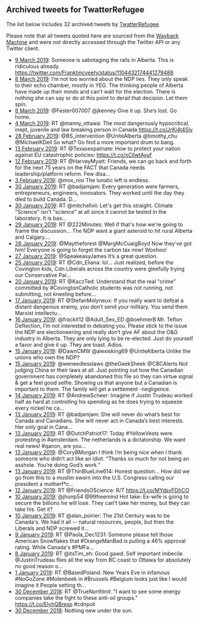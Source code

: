 ## Archived tweets for TwatterRefugee

The list below includes 32 archived tweets by
[TwatterRefugee](https://twitter.com/TwatterRefugee).

Please note that all tweets quoted here are sourced from the
[Wayback Machine](https://web.archive.org) and were not directly accessed through the Twitter API or
any Twitter client.

* [ 9 March 2019](https://web.archive.org/web/20190309172639/https://twitter.com/TwatterRefugee/status/1104433290864340993): Someone is sabotaging the rails in Alberta. This is ridiculous already. https://twitter.com/Franktmcveety/status/1104432174441279488 <!--1104433290864340993-->
* [ 8 March 2019](https://web.archive.org/web/20190308192110/https://twitter.com/TwatterRefugee/status/1104099728424230912): I’m not too worried about the NDP lies. They only speak to their echo chamber, mostly in YEG.  The thinking people of Alberta have made up their minds and can’t wait for the election. There is nothing she can say or do at this point to derail that decision.   Let them spin. <!--1104099728424230912-->
* [ 8 March 2019](https://web.archive.org/web/20190308042544/https://twitter.com/TwatterRefugee/status/1103874416981635077): @Fester007007 @jkenney Give it up. She’s lost. Go home. <!--1103874416981635077-->
* [ 4 March 2019](https://web.archive.org/web/20190304043121/https://twitter.com/TwatterRefugee/status/1102426279024852992): RT @manny_ottawa: The most dangerously hypocritical, inept, juvenile and law breaking person in Canada   https://t.co/JrKj4t4Siv <!--1102426279024852992-->
* [28 February 2019](https://web.archive.org/web/20190228165902/https://twitter.com/TwatterRefugee/status/1101164888204820480): @BS_intervention @UniteAlberta @timothy_chu @MichaelKDell So what? Go find a more important drum to bang. <!--1101164888204820480-->
* [13 February 2019](https://web.archive.org/web/20190213144927/https://twitter.com/TwatterRefugee/status/1095696459511427074): RT @Texasexpatriate: How to protect your nation against EU catastrophic policies: https://t.co/xCllwtAyuf <!--1095696459511427074-->
* [12 February 2019](https://web.archive.org/web/20190212143601/https://twitter.com/TwatterRefugee/status/1095330691049414664): RT @HarveyMyatt: Friends, we can go back and forth for the next 75 years on the FACT that Canada needs leadership/platform reform. Few disa… <!--1095330691049414664-->
* [ 3 February 2019](https://web.archive.org/web/20190203055603/https://twitter.com/TwatterRefugee/status/1091938346337591297): @mox_nisi The lunatic left is endless. <!--1091938346337591297-->
* [30 January 2019](https://web.archive.org/web/20190130164842/https://twitter.com/TwatterRefugee/status/1090653039659110402): RT @badjamjam: Every generation were farmers, entrepreneurs, engineers, innovators. They worked until the day they died to build Canada.  D… <!--1090653039659110402-->
* [30 January 2019](https://web.archive.org/web/20190130161238/https://twitter.com/TwatterRefugee/status/1090643963160145921): RT @mitchellvii: Let's get this straight.  Climate "Science" isn't "science" at all since it cannot be tested in the laboratory.  It is bas… <!--1090643963160145921-->
* [29 January 2019](https://web.archive.org/web/20190129001718/https://twitter.com/TwatterRefugee/status/1090041157818576896): RT @222Minutes: Well if that's how we're going to frame the discussion...  The NDP want a giant asteroid to hit rural Alberta and Calgary.… <!--1090041157818576896-->
* [28 January 2019](https://web.archive.org/web/20190128165646/https://twitter.com/TwatterRefugee/status/1089930293950042113): @Maytheforest @MargMcCuaigBoyd Now they’ve got him! Everyone is going to forget the carbon tax now!   Woohoo! <!--1089930293950042113-->
* [27 January 2019](https://web.archive.org/web/20190127130850/https://twitter.com/TwatterRefugee/status/1089510544791359489): @SpeakeasyJames It’s a great question. <!--1089510544791359489-->
* [25 January 2019](https://web.archive.org/web/20190125005302/https://twitter.com/TwatterRefugee/status/1088600598927237120): RT @Cdn_Eliana: lol... Just realized, before the Covington kids, Cdn Liberals across the country were gleefully trying our Conservative Par… <!--1088600598927237120-->
* [20 January 2019](https://web.archive.org/web/20190120153853/https://twitter.com/TwatterRefugee/status/1087011591063724033): RT @KaczTed: Understand that the real "crime" committed by #CovingtonCatholic students was not running, not submitting, not kneeling before… <!--1087011591063724033-->
* [17 January 2019](https://web.archive.org/web/20190117144059/https://twitter.com/TwatterRefugee/status/1085909856429600769): RT @StefanMolyneux: If you really want to defeat a distant dangerous enemy, you don’t send your military.  You send them Marxist intellectu… <!--1085909856429600769-->
* [16 January 2019](https://web.archive.org/web/20190116023020/https://twitter.com/TwatterRefugee/status/1085363594466742272): @frackit12 @Adult_Sex_ED @boehmerB Mr. Teflon Deflection, I’m not interested in debating you.   Please stick to the issue the NDP are electioneering and really don’t give AF about the O&amp;G industry in Alberta.  They are only lying to be re-elected. Just do yourself a favor and give it up. They are toast. Adios. <!--1085363594466742272-->
* [15 January 2019](https://web.archive.org/web/20190115041759/https://twitter.com/TwatterRefugee/status/1085028297627525120): @DawnCMW @alexisking69 @UniteAlberta Unlike the unions who own the NDP? <!--1085028297627525120-->
* [15 January 2019](https://web.archive.org/web/20190115034205/https://twitter.com/TwatterRefugee/status/1085019263092514816): @weneedlesslaws @theGeekSheek @CBCAlerts Not judging China or their laws at all. Just pointing out how the Canadian government has completely abandoned this file so they can virtue signal &amp; get a feel good selfie.  Showing us that anyone but a Canadian is important to them. The family will get a settlement -negligence. <!--1085019263092514816-->
* [14 January 2019](https://web.archive.org/web/20190114203930/https://twitter.com/TwatterRefugee/status/1084912916535472128): RT @AndrewScheer: Imagine if Justin Trudeau worked half as hard at controlling his spending as he does trying to squeeze every nickel he ca… <!--1084912916535472128-->
* [13 January 2019](https://web.archive.org/web/20190113144626/https://twitter.com/TwatterRefugee/status/1084461676525539328): RT @badjamjam: She will never do what’s best for Canada and Canadians. She will never act in Canada’s best interests. Her only goal in Cana… <!--1084461676525539328-->
* [13 January 2019](https://web.archive.org/web/20190113133747/https://twitter.com/TwatterRefugee/status/1084444400162287617): RT @DutchPatriot17: Today #YellowVests were protesting in #amsterdam. The netherlands is a dictatorship. We want real news! #qanon, are you… <!--1084444400162287617-->
* [13 January 2019](https://web.archive.org/web/20190113045747/https://twitter.com/TwatterRefugee/status/1084313537898369024): @CoryBMorgan I think I’m being nice when I thank someone who didn’t act like an idiot.   “Thanks so much for not being an asshole. You’re doing God’s work.” <!--1084313537898369024-->
* [13 January 2019](https://web.archive.org/web/20190113044518/https://twitter.com/TwatterRefugee/status/1084310396347904000): RT @ThinBlueLine614: Honest question...  How did we go from this to a muslim sworn into the U.S. Congress calling our president a motherf*c… <!--1084310396347904000-->
* [12 January 2019](https://web.archive.org/web/20190112175045/https://twitter.com/TwatterRefugee/status/1084145673463771136): RT @FriendsOScience: R/T https://t.co/MYdsvFDhCO <!--1084145673463771136-->
* [10 January 2019](https://web.archive.org/web/20190110151517/https://twitter.com/TwatterRefugee/status/1083381773264859136): @jhonp54 @99freemind Hot take: Ex-wife is going to secure the billions he will lose. They can’t take her money, but they can take his. Get it? <!--1083381773264859136-->
* [10 January 2019](https://web.archive.org/web/20190110042730/https://twitter.com/TwatterRefugee/status/1083218753230270464): RT @alan_poirier: The 21st Century was to be Canada's. We had it all -- natural resources, people, but then the Liberals and NDP screwed it… <!--1083218753230270464-->
* [ 9 January 2019](https://web.archive.org/web/20190109161348/https://twitter.com/TwatterRefugee/status/1083034111600513024): RT @Paola_Dec1231: Someone please tell those American Snowflakes that #OrangeManBad is pulling a 46% approval rating.  While Canada's #PMFa… <!--1083034111600513024-->
* [ 8 January 2019](https://web.archive.org/web/20190108042200/https://twitter.com/TwatterRefugee/status/1082492593391292417): RT @itsTim_eh: Good gawd.  Self important imbecile @JustinTrudeau flies all the way from BC coast to Ottawa for absolutely no good reason o… <!--1082492593391292417-->
* [ 1 January 2019](https://web.archive.org/web/20190101131552/https://twitter.com/TwatterRefugee/status/1080090230277820416): RT @BasedPoland: New Years Eve in infamous #NoGoZone #Molenbeek in #Brussels #Belgium looks just like I would imagine it  People setting th… <!--1080090230277820416-->
* [30 December 2018](https://web.archive.org/web/20181230150301/https://twitter.com/TwatterRefugee/status/1079392419714494464): RT @TrueNorthInit: "I want to see some energy companies take the fight to these anti-oil groups.”  https://t.co/ElyhQBrexp #cdnpoli <!--1079392419714494464-->
* [30 December 2018](https://web.archive.org/web/20181230004200/https://twitter.com/TwatterRefugee/status/1079175737771347968): Nothing new under the sun. <!--1079175737771347968-->
